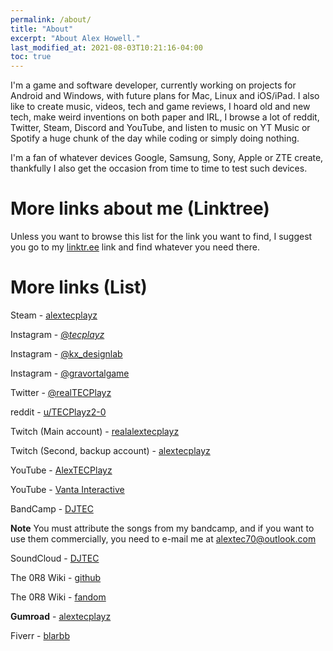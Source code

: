 ```yaml
---
permalink: /about/
title: "About"
excerpt: "About Alex Howell."
last_modified_at: 2021-08-03T10:21:16-04:00
toc: true
---
```


I'm a game and software developer, currently working on projects for Android and Windows, with future plans for Mac, Linux and iOS/iPad. I also like to create music, videos, tech and game reviews, I hoard old and new tech, make weird inventions on both paper and IRL, I browse a lot of reddit, Twitter, Steam, Discord and YouTube, and listen to music on YT Music or Spotify a huge chunk of the day while coding or simply doing nothing.

I'm a fan of whatever devices Google, Samsung, Sony, Apple or ZTE create, thankfully I also get the occasion from time to time to test such devices.

# More links about me (Linktree)

Unless you want to browse this list for the link you want to find, I suggest you go to my [linktr.ee](https://linktr.ee/alextecplayz) link and find whatever you need there.

# More links (List)

Steam - [alextecplayz](https://steamcommunity.com/id/tecplayz/)

Instagram - [@_tecplayz_](https://www.instagram.com/_tecplayz_/)

Instagram - [@kx_designlab](https://www.instagram.com/kx_designlab/)

Instagram - [@gravortalgame](https://www.instagram.com/gravortalgame/)

Twitter - [@realTECPlayz](https://twitter.com/realTECPlayz)

reddit - [u/TECPlayz2-0](https://www.reddit.com/user/TECPlayz2-0)

Twitch (Main account) - [realalextecplayz](https://www.twitch.tv/realalextecplayz)

Twitch (Second, backup account) - [alextecplayz](https://www.twitch.tv/alextecplayz)

YouTube - [AlexTECPlayz](https://www.youtube.com/channel/UCFdMdHheGGXgb58SX6jyvPQ)

YouTube - [Vanta Interactive](https://www.youtube.com/channel/UC2KI9_J87Bwq71J9lVOeKvg)

BandCamp - [DJTEC](https://djtec.bandcamp.com/releases)

**Note** You must attribute the songs from my bandcamp, and if you want to use them commercially, you need to e-mail me at [alextec70@outlook.com](mailto:alextec70@outlook.com)

SoundCloud - [DJTEC](https://soundcloud.com/djtec-496891120)

The 0R8 Wiki - [github](https://github.com/alexhowell2a/0R8-Wiki/wiki)

The 0R8 Wiki - [fandom](https://0r8.fandom.com/wiki/0R8_Wiki)

**Gumroad** - [alextecplayz](https://alextecplayz.gumroad.com)

Fiverr - [blarbb](https://www.fiverr.com/blarbb)
